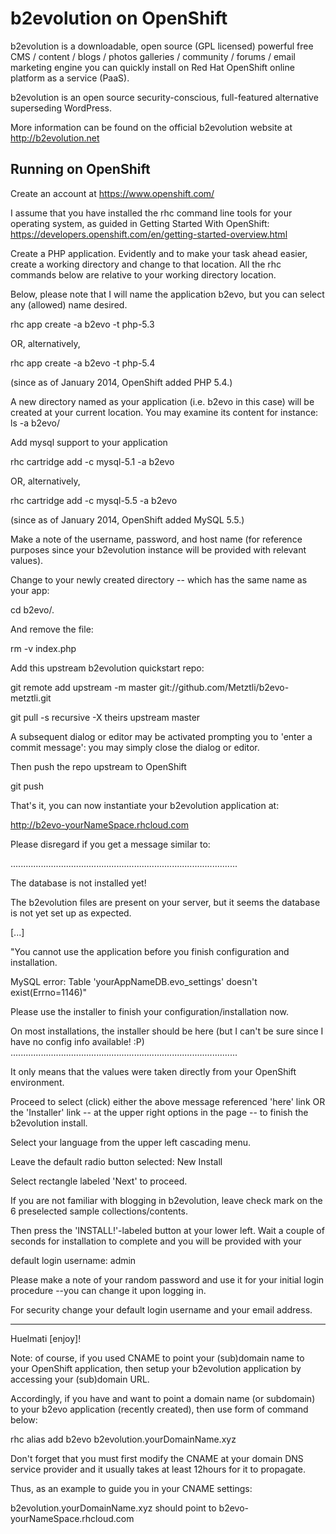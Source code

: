 b2evolution on OpenShift
=========================
b2evolution is a downloadable, open source (GPL licensed) powerful free CMS / content / blogs / photos galleries / community / forums / email marketing engine you can quickly install on Red Hat OpenShift online platform as a service (PaaS).

b2evolution is an open source security-conscious, full-featured alternative superseding WordPress.

More information can be found on the official b2evolution website at http://b2evolution.net

Running on OpenShift
--------------------

Create an account at https://www.openshift.com/

I assume that you have installed the rhc command line tools for your operating system, as guided in Getting Started With OpenShift:
https://developers.openshift.com/en/getting-started-overview.html

Create a PHP application. Evidently and to make your task ahead easier, create a working directory and change to that location.
All the rhc commands below are relative to your working directory location.

Below, please note that I will name the application b2evo, but you can select any (allowed) name desired.

rhc app create -a b2evo -t php-5.3

OR, alternatively,

rhc app create -a b2evo -t php-5.4

(since as of January 2014, OpenShift added PHP 5.4.)

A new directory named as your application (i.e. b2evo in this case) will be created at your current location. You may examine its content
for instance: ls -a b2evo/

Add mysql support to your application
    
rhc cartridge add -c mysql-5.1 -a b2evo

OR, alternatively,

rhc cartridge add -c mysql-5.5 -a b2evo

(since as of January 2014, OpenShift added MySQL 5.5.)

Make a note of the username, password, and host name (for reference purposes since your b2evolution instance will be provided with relevant values).

Change to your newly created directory -- which has the same name as your app:

cd b2evo/.

And remove the file:

rm -v index.php

Add this upstream b2evolution quickstart repo:

git remote add upstream -m master git://github.com/Metztli/b2evo-metztli.git

git pull -s recursive -X theirs upstream master

A subsequent dialog or editor may be activated prompting you to 'enter a commit message': you may simply close the dialog or editor.

Then push the repo upstream to OpenShift

git push

That's it, you can now instantiate your b2evolution application at:

http://b2evo-yourNameSpace.rhcloud.com

Please disregard if you get a message similar to:

..........................................................................................

The database is not installed yet!

The b2evolution files are present on your server, but it seems the database is not yet set up as expected.

[...]

"You cannot use the application before you finish configuration and installation.

MySQL error:
Table 'yourAppNameDB.evo_settings' doesn't exist(Errno=1146)"

Please use the installer to finish your configuration/installation now.

On most installations, the installer should be here (but I can't be sure since I have no config info available! :P)
..........................................................................................

It only means that the values were taken directly from your OpenShift environment.

Proceed to select (click) either the above message referenced 'here' link OR the 'Installer' link -- at the upper right options in the page -- to finish the b2evolution install.

Select your language from the upper left cascading menu.

Leave the default radio button selected: New Install

Select rectangle labeled 'Next' to proceed.

If you are not familiar with blogging in b2evolution, leave check mark on the 6 preselected sample collections/contents.

Then press the 'INSTALL!'-labeled button at your lower left. Wait a couple of seconds for installation to complete and you will be provided with your

default login username: admin

Please make a note of your random password and use it for your initial login procedure --you can change it upon logging in.

For security change your default login username and your email address.


-----------------------------


Huelmati [enjoy]!


Note: of course, if you used CNAME to point your (sub)domain name to your OpenShift application, then setup your b2evolution
application by accessing your (sub)domain URL.

Accordingly, if you have and want to point a domain name (or subdomain) to your b2evo application (recently created), then use form of command below:

rhc alias add b2evo b2evolution.yourDomainName.xyz

Don't forget that you must first modify the CNAME at your domain DNS service provider and it usually takes at least 12hours for it to propagate.

Thus, as an example to guide you in your CNAME settings:

b2evolution.yourDomainName.xyz		 should point to		b2evo-yourNameSpace.rhcloud.com
